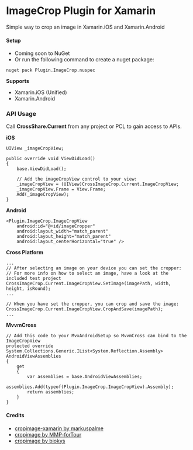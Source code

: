 # ImageCrop Plugin for Xamarin

Simple way to crop an image in Xamarin.iOS and Xamarin.Android

#### Setup
* Coming soon to NuGet
* Or run the following command to create a nuget package:
```
nuget pack Plugin.ImageCrop.nuspec
```

**Supports**
* Xamarin.iOS (Unified)
* Xamarin.Android

### API Usage

Call **CrossShare.Current** from any project or PCL to gain access to APIs.

**iOS**
```
UIView _imageCropView;

public override void ViewDidLoad()
{
	base.ViewDidLoad();
    	
	// Add the imageCropView control to your view:
	_imageCropView = (UIView)CrossImageCrop.Current.ImageCropView;
	_imageCropView.Frame = View.Frame;
	Add(_imageCropView);
}
```

**Android**
```
<Plugin.ImageCrop.ImageCropView
    android:id="@+id/imageCropper"
    android:layout_width="match_parent"
    android:layout_height="match_parent"
    android:layout_centerHorizontal="true" />
```
**Cross Platform**
```
...
// After selecting an image on your device you can set the cropper:
// For more info on how to select an image, have a look at the included test project
CrossImageCrop.Current.ImageCropView.SetImage(imagePath, width, height, isRound);
...

// When you have set the cropper, you can crop and save the image:
CrossImageCrop.Current.ImageCropView.CropAndSave(imagePath);
...
```
**MvvmCross**
```
// Add this code to your MvxAndroidSetup so MvvmCross can bind to the ImageCropView
protected override System.Collections.Generic.IList<System.Reflection.Assembly> AndroidViewAssemblies 
{
    get 
    {
	    var assemblies = base.AndroidViewAssemblies;
	    assemblies.Add(typeof(Plugin.ImageCrop.ImageCropView).Assembly);
	    return assemblies;
    }
}
```

#### Credits
* [cropimage-xamarin by markuspalme](https://github.com/markuspalme/cropimage-xamarin)
* [cropimage by MMP-forTour](https://github.com/MMP-forTour/cropimage)
* [cropimage by biokys](https://github.com/biokys/cropimage)
